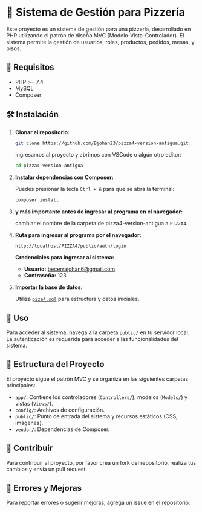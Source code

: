 # 🍕 Sistema de Gestión para Pizzería

Este proyecto es un sistema de gestión para una pizzería, desarrollado en PHP utilizando el patrón de diseño MVC (Modelo-Vista-Controlador). El sistema permite la gestión de usuarios, roles, productos, pedidos, mesas, y pisos.

## 🚀 Requisitos

- PHP >= 7.4
- MySQL
- Composer

## 🛠 Instalación

1. **Clonar el repositorio:**

    ```bash
    git clone https://github.com/Bjohan23/pizza4-version-antigua.git
    ```

    Ingresamos al proyecto y abrimos con VSCode o algún otro editor:

    ```bash
    cd pizza4-version-antigua
    ```

2. **Instalar dependencias con Composer:**

    Puedes presionar la tecla `Ctrl + ñ` para que se abra la terminal:

    ```bash
    composer install
    ```
3. **y más importante antes de ingresar al programa en el navegador:**
   
    cambiar el nombre de la carpeta de pizza4-version-antigua a `PIZZA4`.
    
4. **Ruta para ingresar al programa por el navegador:**

    ```plaintext
    http://localhost/PIZZA4/public/auth/login
    ```

    **Credenciales para ingresar al sistema:**

    - **Usuario:** becerrajohan6@gmail.com
    - **Contraseña:** 123

4. **Importar la base de datos:**

    Utiliza [`piza4.sql`](command:_github.copilot.openRelativePath?%5B%7B%22scheme%22%3A%22file%22%2C%22authority%22%3A%22%22%2C%22path%22%3A%22%2Fc%3A%2Fxampp%2Fhtdocs%2Fpizza4%2Fpiza4.sql%22%2C%22query%22%3A%22%22%2C%22fragment%22%3A%22%22%7D%5D "c:\\xampp\htdocs\pizza4\piza4.sql") para estructura y datos iniciales.

## 📖 Uso

Para acceder al sistema, navega a la carpeta `public/` en tu servidor local. La autenticación es requerida para acceder a las funcionalidades del sistema.

## 📂 Estructura del Proyecto

El proyecto sigue el patrón MVC y se organiza en las siguientes carpetas principales:

- `app/`: Contiene los controladores (`Controllers/`), modelos (`Models/`) y vistas (`Views/`).
- `config/`: Archivos de configuración.
- `public/`: Punto de entrada del sistema y recursos estáticos (CSS, imágenes).
- `vendor/`: Dependencias de Composer.

## 🤝 Contribuir

Para contribuir al proyecto, por favor crea un fork del repositorio, realiza tus cambios y envía un pull request.

## 🐛 Errores y Mejoras

Para reportar errores o sugerir mejoras, agrega un issue en el repositorio.